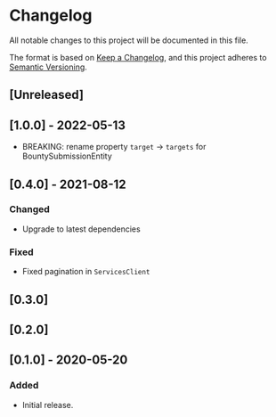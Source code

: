 # Changelog

All notable changes to this project will be documented in this file.

The format is based on [Keep a Changelog](https://keepachangelog.com/en/1.0.0/),
and this project adheres to
[Semantic Versioning](https://semver.org/spec/v2.0.0.html).

## [Unreleased]

## [1.0.0] - 2022-05-13

- BREAKING: rename property `target` -> `targets` for BountySubmissionEntity

## [0.4.0] - 2021-08-12

### Changed

- Upgrade to latest dependencies

### Fixed

- Fixed pagination in `ServicesClient`

## [0.3.0]

## [0.2.0]

## [0.1.0] - 2020-05-20

### Added

- Initial release.
